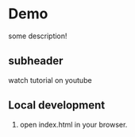 # Demo

some description!

## subheader

watch tutorial on youtube

## Local development

1. open index.html in your browser.
